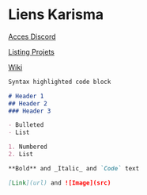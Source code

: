 
# Liens Karisma

[Acces Discord](https://discord.gg/rbkFGgd)

[Listing Projets](https://github.com/Karisma-3D?tab=projects)

[Wiki](https://github.com/Karisma-3D/Karisma3D/wiki)


```markdown
Syntax highlighted code block

# Header 1
## Header 2
### Header 3

- Bulleted
- List

1. Numbered
2. List

**Bold** and _Italic_ and `Code` text

[Link](url) and ![Image](src)
```
